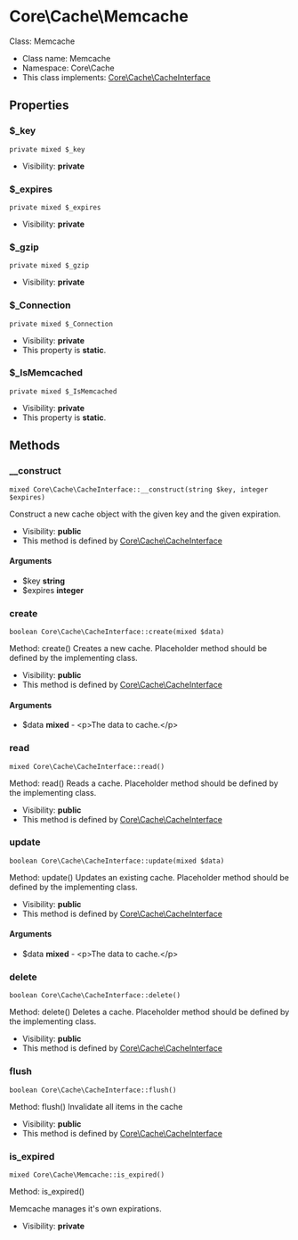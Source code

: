 Core\Cache\Memcache
===============

Class: Memcache




* Class name: Memcache
* Namespace: Core\Cache
* This class implements: [Core\Cache\CacheInterface](core_cache_cacheinterface.md)




Properties
----------


### $_key

    private mixed $_key





* Visibility: **private**


### $_expires

    private mixed $_expires





* Visibility: **private**


### $_gzip

    private mixed $_gzip





* Visibility: **private**


### $_Connection

    private mixed $_Connection





* Visibility: **private**
* This property is **static**.


### $_IsMemcached

    private mixed $_IsMemcached





* Visibility: **private**
* This property is **static**.


Methods
-------


### __construct

    mixed Core\Cache\CacheInterface::__construct(string $key, integer $expires)

Construct a new cache object with the given key and the given expiration.



* Visibility: **public**
* This method is defined by [Core\Cache\CacheInterface](core_cache_cacheinterface.md)


#### Arguments
* $key **string**
* $expires **integer**



### create

    boolean Core\Cache\CacheInterface::create(mixed $data)

Method: create()
Creates a new cache. Placeholder method should be defined by the
implementing class.



* Visibility: **public**
* This method is defined by [Core\Cache\CacheInterface](core_cache_cacheinterface.md)


#### Arguments
* $data **mixed** - &lt;p&gt;The data to cache.&lt;/p&gt;



### read

    mixed Core\Cache\CacheInterface::read()

Method: read()
Reads a cache. Placeholder method should be defined by the implementing class.



* Visibility: **public**
* This method is defined by [Core\Cache\CacheInterface](core_cache_cacheinterface.md)




### update

    boolean Core\Cache\CacheInterface::update(mixed $data)

Method: update()
Updates an existing cache. Placeholder method should be defined by the implementing class.



* Visibility: **public**
* This method is defined by [Core\Cache\CacheInterface](core_cache_cacheinterface.md)


#### Arguments
* $data **mixed** - &lt;p&gt;The data to cache.&lt;/p&gt;



### delete

    boolean Core\Cache\CacheInterface::delete()

Method: delete()
Deletes a cache. Placeholder method should be defined by the implementing class.



* Visibility: **public**
* This method is defined by [Core\Cache\CacheInterface](core_cache_cacheinterface.md)




### flush

    boolean Core\Cache\CacheInterface::flush()

Method: flush()
 Invalidate all items in the cache



* Visibility: **public**
* This method is defined by [Core\Cache\CacheInterface](core_cache_cacheinterface.md)




### is_expired

    mixed Core\Cache\Memcache::is_expired()

Method: is_expired()

Memcache manages it's own expirations.

* Visibility: **private**




